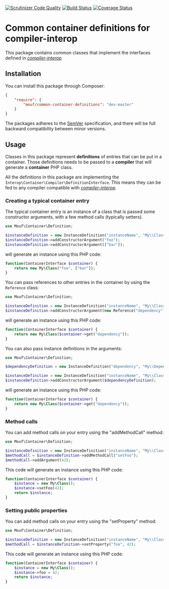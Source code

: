 [![Scrutinizer Code Quality](https://scrutinizer-ci.com/g/thecodingmachine/common-container-definitions/badges/quality-score.png?b=1.0)](https://scrutinizer-ci.com/g/thecodingmachine/common-container-definitions/?branch=1.0)
[![Build Status](https://travis-ci.org/thecodingmachine/common-container-definitions.svg?branch=1.0)](https://travis-ci.org/thecodingmachine/common-container-definitions)
[![Coverage Status](https://coveralls.io/repos/thecodingmachine/common-container-definitions/badge.svg?branch=master&service=github)](https://coveralls.io/github/thecodingmachine/common-container-definitions?branch=1.0)

# Common container definitions for compiler-interop

This package contains common classes that implement the interfaces defined in [*compiler-interop*](https://github.com/container-interop/compiler-interop/)

## Installation

You can install this package through Composer:

```json
{
    "require": {
        "mouf/common-container-definitions": "dev-master"
    }
}
```

The packages adheres to the [SemVer](http://semver.org/) specification, and there will be full backward compatibility
between minor versions.

## Usage

Classes in this package represent **definitions** of entries that can be put in a container.
Those definitions needs to be passed to a **compiler** that will generate a **container** PHP class.

All the definitions in this package are implementing the `Interop\Container\Compiler\DefinitionInterface`.
This means they can be fed to any compiler compatible with [*compiler-interop*](https://github.com/container-interop/compiler-interop/).

### Creating a typical container entry

The typical container entry is an instance of a class that is passed some constructor arguments, with a few
method calls (typically setters).

```php
use Mouf\Container\Definition;

$instanceDefinition = new InstanceDefinition("instanceName", "My\\Class");
$instanceDefinition->addConstructorArgument("foo");
$instanceDefinition->addConstructorArgument(["bar"]);
```

will generate an instance using this PHP code:

```php
function(ContainerInterface $container) {
    return new My\Class("foo", ["bar"]);
}
```

You can pass references to other entries in the container by using the `Reference` class:
 
```php
use Mouf\Container\Definition;

$instanceDefinition = new InstanceDefinition("instanceName", "My\\Class");
$instanceDefinition->addConstructorArgument(new Reference("dependency"));
```

will generate an instance using this PHP code:

```php
function(ContainerInterface $container) {
    return new My\Class($container->get("dependency"));
}
```

You can also pass instance definitions in the arguments:
 
```php
use Mouf\Container\Definition;

$dependencyDefinition = new InstanceDefinition("dependency", "My\\Dependency");

$instanceDefinition = new InstanceDefinition("instanceName", "My\\Class");
$instanceDefinition->addConstructorArgument($dependencyDefinition);
```

will generate an instance using this PHP code:

```php
function(ContainerInterface $container) {
    return new My\Class($container->get("dependency"));
}
```

### Method calls

You can add method calls on your entry using the "addMethodCall" method:

```php
use Mouf\Container\Definition;

$instanceDefinition = new InstanceDefinition("instanceName", "My\\Class");
$methodCall = $instanceDefinition->addMethodCall("setFoo");
$methodCall->addArgument(42);
```

This code will generate an instance using this PHP code:

```php
function(ContainerInterface $container) {
    $instance = new My\Class();
    $instance->setFoo(42);
    return $instance;
}
```

### Setting public properties

You can add method calls on your entry using the "setProperty" method:

```php
use Mouf\Container\Definition;

$instanceDefinition = new InstanceDefinition("instanceName", "My\\Class");
$methodCall = $instanceDefinition->setProperty("foo", 42);
```

This code will generate an instance using this PHP code:

```php
function(ContainerInterface $container) {
    $instance = new My\Class();
    $instance->foo = 42;
    return $instance;
}
```
